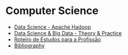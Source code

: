 # Computer Science

* [Data Science - Apache Hadoop](Data%20Science%20-%20Apache%20Hadoop.md)
* [Data Science & Big Data - Theory & Practice](Data%20Science%20%26%20Big%20Data%20-%20Theory%20%26%20Practice.md)
* [Roteiro de Estudos para a Profissão](Roteiro%20de%20Estudos%20para%20a%20Profissão.md)
* [Bibliography](Bibliography.md)
